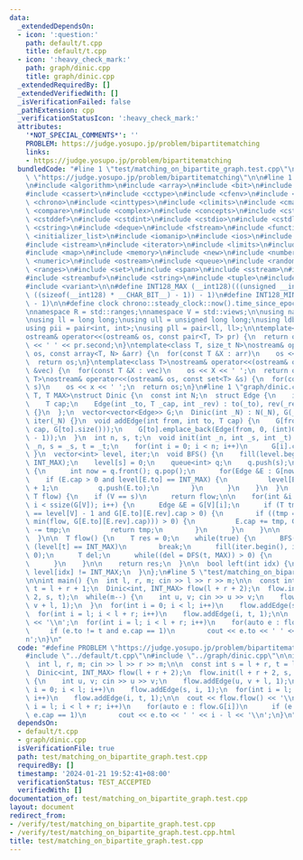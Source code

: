 ```yaml
---
data:
  _extendedDependsOn:
  - icon: ':question:'
    path: default/t.cpp
    title: default/t.cpp
  - icon: ':heavy_check_mark:'
    path: graph/dinic.cpp
    title: graph/dinic.cpp
  _extendedRequiredBy: []
  _extendedVerifiedWith: []
  _isVerificationFailed: false
  _pathExtension: cpp
  _verificationStatusIcon: ':heavy_check_mark:'
  attributes:
    '*NOT_SPECIAL_COMMENTS*': ''
    PROBLEM: https://judge.yosupo.jp/problem/bipartitematching
    links:
    - https://judge.yosupo.jp/problem/bipartitematching
  bundledCode: "#line 1 \"test/matching_on_bipartite_graph.test.cpp\"\n#define PROBLEM\
    \ \"https://judge.yosupo.jp/problem/bipartitematching\"\n\n#line 1 \"default/t.cpp\"\
    \n#include <algorithm>\n#include <array>\n#include <bit>\n#include <bitset>\n\
    #include <cassert>\n#include <cctype>\n#include <cfenv>\n#include <cfloat>\n#include\
    \ <chrono>\n#include <cinttypes>\n#include <climits>\n#include <cmath>\n#include\
    \ <compare>\n#include <complex>\n#include <concepts>\n#include <cstdarg>\n#include\
    \ <cstddef>\n#include <cstdint>\n#include <cstdio>\n#include <cstdlib>\n#include\
    \ <cstring>\n#include <deque>\n#include <fstream>\n#include <functional>\n#include\
    \ <initializer_list>\n#include <iomanip>\n#include <ios>\n#include <iostream>\n\
    #include <istream>\n#include <iterator>\n#include <limits>\n#include <list>\n\
    #include <map>\n#include <memory>\n#include <new>\n#include <numbers>\n#include\
    \ <numeric>\n#include <ostream>\n#include <queue>\n#include <random>\n#include\
    \ <ranges>\n#include <set>\n#include <span>\n#include <sstream>\n#include <stack>\n\
    #include <streambuf>\n#include <string>\n#include <tuple>\n#include <type_traits>\n\
    #include <variant>\n\n#define INT128_MAX (__int128)(((unsigned __int128) 1 <<\
    \ ((sizeof(__int128) * __CHAR_BIT__) - 1)) - 1)\n#define INT128_MIN (-INT128_MAX\
    \ - 1)\n\n#define clock chrono::steady_clock::now().time_since_epoch().count()\n\
    \nnamespace R = std::ranges;\nnamespace V = std::views;\n\nusing namespace std;\n\
    \nusing ll = long long;\nusing ull = unsigned long long;\nusing ldb = long double;\n\
    using pii = pair<int, int>;\nusing pll = pair<ll, ll>;\n\ntemplate<class T>\n\
    ostream& operator<<(ostream& os, const pair<T, T> pr) {\n  return os << pr.first\
    \ << ' ' << pr.second;\n}\ntemplate<class T, size_t N>\nostream& operator<<(ostream&\
    \ os, const array<T, N> &arr) {\n  for(const T &X : arr)\n    os << X << ' ';\n\
    \  return os;\n}\ntemplate<class T>\nostream& operator<<(ostream& os, const vector<T>\
    \ &vec) {\n  for(const T &X : vec)\n    os << X << ' ';\n  return os;\n}\ntemplate<class\
    \ T>\nostream& operator<<(ostream& os, const set<T> &s) {\n  for(const T &x :\
    \ s)\n    os << x << ' ';\n  return os;\n}\n#line 1 \"graph/dinic.cpp\"\ntemplate<class\
    \ T, T MAX>\nstruct Dinic {\n  const int N;\n  struct Edge {\n    int to, rev;\n\
    \    T cap;\n    Edge(int _to, T _cap, int _rev) : to(_to), rev(_rev), cap(_cap)\
    \ {}\n  };\n  vector<vector<Edge>> G;\n  Dinic(int _N) : N(_N), G(_N), level(_N),\
    \ iter(_N) {}\n  void addEdge(int from, int to, T cap) {\n    G[from].emplace_back(Edge(to,\
    \ cap, G[to].size()));\n    G[to].emplace_back(Edge(from, 0, (int)G[from].size()\
    \ - 1));\n  }\n  int n, s, t;\n  void init(int _n, int _s, int _t) {\n    n =\
    \ _n, s = _s, t = _t;\n    for(int i = 0; i < n; i++)\n      G[i].clear();\n \
    \ }\n  vector<int> level, iter;\n  void BFS() {\n    fill(level.begin(), level.end(),\
    \ INT_MAX);\n    level[s] = 0;\n    queue<int> q;\n    q.push(s);\n    while(!q.empty())\
    \ {\n      int now = q.front(); q.pop();\n      for(Edge &E : G[now]) {\n    \
    \    if (E.cap > 0 and level[E.to] == INT_MAX) {\n          level[E.to] = level[now]\
    \ + 1;\n          q.push(E.to);\n        }\n      }\n    }\n  }\n  T DFS(int V,\
    \ T flow) {\n    if (V == s)\n      return flow;\n\n    for(int &i = iter[V];\
    \ i < ssize(G[V]); i++) {\n      Edge &E = G[V][i];\n      if (T tmp; level[E.to]\
    \ == level[V] - 1 and G[E.to][E.rev].cap > 0) {\n        if ((tmp = DFS(E.to,\
    \ min(flow, G[E.to][E.rev].cap))) > 0) {\n          E.cap += tmp, G[E.to][E.rev].cap\
    \ -= tmp;\n          return tmp;\n        }\n      }\n    }\n\n    return 0;\n\
    \  }\n\n  T flow() {\n    T res = 0;\n    while(true) {\n      BFS();\n      if\
    \ (level[t] == INT_MAX)\n        break;\n      fill(iter.begin(), iter.end(),\
    \ 0);\n      T del;\n      while((del = DFS(t, MAX)) > 0) {\n        res += del;\n\
    \      }\n    }\n\n    return res;\n  }\n\n  bool left(int idx) {\n    return\
    \ level[idx] != INT_MAX;\n  }\n};\n#line 5 \"test/matching_on_bipartite_graph.test.cpp\"\
    \n\nint main() {\n  int l, r, m; cin >> l >> r >> m;\n\n  const int s = l + r,\
    \ t = l + r + 1;\n  Dinic<int, INT_MAX> flow(l + r + 2);\n  flow.init(l + r +\
    \ 2, s, t);\n  while(m--) {\n    int u, v; cin >> u >> v;\n    flow.addEdge(u,\
    \ v + l, 1);\n  }\n  for(int i = 0; i < l; i++)\n    flow.addEdge(s, i, 1);\n\
    \  for(int i = l; i < l + r; i++)\n    flow.addEdge(i, t, 1);\n\n  cout << flow.flow()\
    \ << '\\n';\n  for(int i = l; i < l + r; i++)\n    for(auto e : flow.G[i])\n \
    \     if (e.to != t and e.cap == 1)\n        cout << e.to << ' ' << i - l << '\\\
    n';\n}\n"
  code: "#define PROBLEM \"https://judge.yosupo.jp/problem/bipartitematching\"\n\n\
    #include \"../default/t.cpp\"\n#include \"../graph/dinic.cpp\"\n\nint main() {\n\
    \  int l, r, m; cin >> l >> r >> m;\n\n  const int s = l + r, t = l + r + 1;\n\
    \  Dinic<int, INT_MAX> flow(l + r + 2);\n  flow.init(l + r + 2, s, t);\n  while(m--)\
    \ {\n    int u, v; cin >> u >> v;\n    flow.addEdge(u, v + l, 1);\n  }\n  for(int\
    \ i = 0; i < l; i++)\n    flow.addEdge(s, i, 1);\n  for(int i = l; i < l + r;\
    \ i++)\n    flow.addEdge(i, t, 1);\n\n  cout << flow.flow() << '\\n';\n  for(int\
    \ i = l; i < l + r; i++)\n    for(auto e : flow.G[i])\n      if (e.to != t and\
    \ e.cap == 1)\n        cout << e.to << ' ' << i - l << '\\n';\n}\n"
  dependsOn:
  - default/t.cpp
  - graph/dinic.cpp
  isVerificationFile: true
  path: test/matching_on_bipartite_graph.test.cpp
  requiredBy: []
  timestamp: '2024-01-21 19:52:41+08:00'
  verificationStatus: TEST_ACCEPTED
  verifiedWith: []
documentation_of: test/matching_on_bipartite_graph.test.cpp
layout: document
redirect_from:
- /verify/test/matching_on_bipartite_graph.test.cpp
- /verify/test/matching_on_bipartite_graph.test.cpp.html
title: test/matching_on_bipartite_graph.test.cpp
---
```

